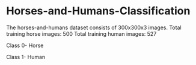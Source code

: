# Horses-and-Humans-Classification
The horses-and-humans dataset consists of 300x300x3 images.
Total training horse images: 500
Total training human images: 527

Class 0- Horse

Class 1- Human

